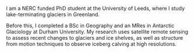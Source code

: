 I am a NERC funded PhD student at the University of Leeds, where I study lake-terminating glaciers in Greenland. 

Before this, I completed a BSc in Geography and an MRes in Antarctic Glaciology at Durham University. My research uses satellite remote sensing to assess recent changes to glaciers and ice shelves, as well as structure from motion techniques to observe iceberg calving at high resolutions.    
